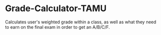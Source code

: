 # Grade-Calculator-TAMU
Calculates user's weighted grade within a class, as well as what they need to earn on the final exam in order to get an A/B/C/F.
